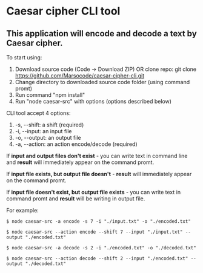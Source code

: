 # Caesar cipher CLI tool

This application will encode and decode a text by Caesar cipher.
----------

To start using:

1. Download source code (Code -> Download ZIP) OR clone repo: git clone https://github.com/Marsocode/caesar-cipher-cli.git
2. Change directory to downloaded source code folder (using command promt)
3. Run command "npm install"
4. Run "node caesar-src" with options (options described below)

CLI tool accept 4 options:

1. -s, --shift: a shift (required)
2. -i, --input: an input file
3. -o, --output: an output file
4. -a, --action: an action encode/decode (required)

If **input and output files don't exist** - you can write text in command line and **result** will immediately appear on the command promt.

If **input file exists, but output file doesn't** - **result** will immediately appear on the command promt.

If **input file doesn't exist, but output file exists** - you can write text in command promt and **result** will be writing in output file.

For example:

`$ node caesar-src -a encode -s 7 -i "./input.txt" -o "./encoded.txt"`

`$ node caesar-src --action encode --shift 7 --input "./input.txt" --output "./encoded.txt"`

`$ node caesar-src -a decode -s 2 -i "./encoded.txt" -o "./decoded.txt"`

`$ node caesar-src --action decode --shift 2 --input "./encoded.txt" --output "./decoded.txt"`
